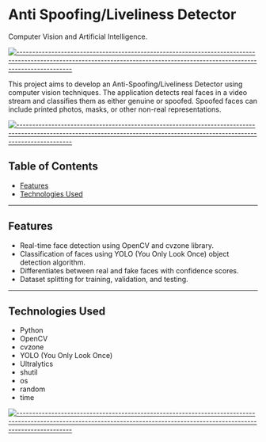# Anti Spoofing/Liveliness Detector
 Computer Vision and Artificial Intelligence.

[![-----------------------------------------------------------------------------------------------------------------------------------------------------------------------------](
https://raw.githubusercontent.com/andreasbm/readme/master/assets/lines/aqua.png)](https://github.com/BaseMax?tab=repositories)

This project aims to develop an Anti-Spoofing/Liveliness Detector using computer vision techniques. The application detects real faces in a video stream and classifies them as either genuine or spoofed. Spoofed faces can include printed photos, masks, or other non-real representations.

[![-----------------------------------------------------------------------------------------------------------------------------------------------------------------------------](
https://raw.githubusercontent.com/andreasbm/readme/master/assets/lines/aqua.png)](https://github.com/BaseMax?tab=repositories)


## Table of Contents

- [Features](#features)
- [Technologies Used](#technologies-used)


---

## Features

- Real-time face detection using OpenCV and cvzone library.
- Classification of faces using YOLO (You Only Look Once) object detection algorithm.
- Differentiates between real and fake faces with confidence scores.
- Dataset splitting for training, validation, and testing.

---

## Technologies Used

- Python
- OpenCV
- cvzone
- YOLO (You Only Look Once)
- Ultralytics
- shutil
- os
- random
- time

[![-----------------------------------------------------------------------------------------------------------------------------------------------------------------------------](
https://raw.githubusercontent.com/andreasbm/readme/master/assets/lines/aqua.png)](https://github.com/BaseMax?tab=repositories)



